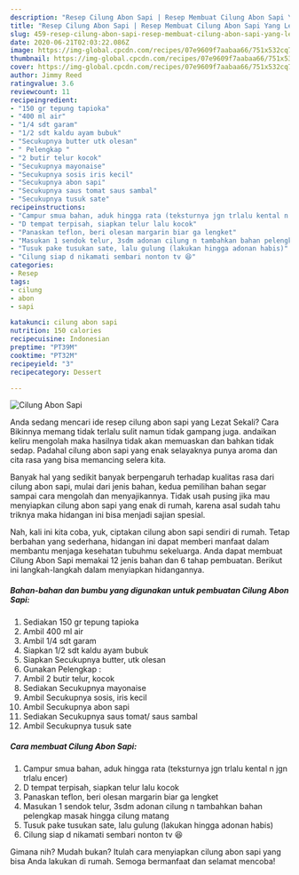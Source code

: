 ```yaml
---
description: "Resep Cilung Abon Sapi | Resep Membuat Cilung Abon Sapi Yang Lezat"
title: "Resep Cilung Abon Sapi | Resep Membuat Cilung Abon Sapi Yang Lezat"
slug: 459-resep-cilung-abon-sapi-resep-membuat-cilung-abon-sapi-yang-lezat
date: 2020-06-21T02:03:22.086Z
image: https://img-global.cpcdn.com/recipes/07e9609f7aabaa66/751x532cq70/cilung-abon-sapi-foto-resep-utama.jpg
thumbnail: https://img-global.cpcdn.com/recipes/07e9609f7aabaa66/751x532cq70/cilung-abon-sapi-foto-resep-utama.jpg
cover: https://img-global.cpcdn.com/recipes/07e9609f7aabaa66/751x532cq70/cilung-abon-sapi-foto-resep-utama.jpg
author: Jimmy Reed
ratingvalue: 3.6
reviewcount: 11
recipeingredient:
- "150 gr tepung tapioka"
- "400 ml air"
- "1/4 sdt garam"
- "1/2 sdt kaldu ayam bubuk"
- "Secukupnya butter utk olesan"
- " Pelengkap "
- "2 butir telur kocok"
- "Secukupnya mayonaise"
- "Secukupnya sosis iris kecil"
- "Secukupnya abon sapi"
- "Secukupnya saus tomat saus sambal"
- "Secukupnya tusuk sate"
recipeinstructions:
- "Campur smua bahan, aduk hingga rata (teksturnya jgn trlalu kental n jgn trlalu encer)"
- "D tempat terpisah, siapkan telur lalu kocok"
- "Panaskan teflon, beri olesan margarin biar ga lengket"
- "Masukan 1 sendok telur, 3sdm adonan cilung n tambahkan bahan pelengkap masak hingga cilung matang"
- "Tusuk pake tusukan sate, lalu gulung (lakukan hingga adonan habis)"
- "Cilung siap d nikamati sembari nonton tv 😆"
categories:
- Resep
tags:
- cilung
- abon
- sapi

katakunci: cilung abon sapi 
nutrition: 150 calories
recipecuisine: Indonesian
preptime: "PT39M"
cooktime: "PT32M"
recipeyield: "3"
recipecategory: Dessert

---
```



![Cilung Abon Sapi](https://img-global.cpcdn.com/recipes/07e9609f7aabaa66/751x532cq70/cilung-abon-sapi-foto-resep-utama.jpg)

Anda sedang mencari ide resep cilung abon sapi yang Lezat Sekali? Cara Bikinnya memang tidak terlalu sulit namun tidak gampang juga. andaikan keliru mengolah maka hasilnya tidak akan memuaskan dan bahkan tidak sedap. Padahal cilung abon sapi yang enak selayaknya punya aroma dan cita rasa yang bisa memancing selera kita.



Banyak hal yang sedikit banyak berpengaruh terhadap kualitas rasa dari cilung abon sapi, mulai dari jenis bahan, kedua pemilihan bahan segar sampai cara mengolah dan menyajikannya. Tidak usah pusing jika mau menyiapkan cilung abon sapi yang enak di rumah, karena asal sudah tahu triknya maka hidangan ini bisa menjadi sajian spesial.


Nah, kali ini kita coba, yuk, ciptakan cilung abon sapi sendiri di rumah. Tetap berbahan yang sederhana, hidangan ini dapat memberi manfaat dalam membantu menjaga kesehatan tubuhmu sekeluarga. Anda dapat membuat Cilung Abon Sapi memakai 12 jenis bahan dan 6 tahap pembuatan. Berikut ini langkah-langkah dalam menyiapkan hidangannya.

<!--inarticleads1-->

##### Bahan-bahan dan bumbu yang digunakan untuk pembuatan Cilung Abon Sapi:

1. Sediakan 150 gr tepung tapioka
1. Ambil 400 ml air
1. Ambil 1/4 sdt garam
1. Siapkan 1/2 sdt kaldu ayam bubuk
1. Siapkan Secukupnya butter, utk olesan
1. Gunakan  Pelengkap :
1. Ambil 2 butir telur, kocok
1. Sediakan Secukupnya mayonaise
1. Ambil Secukupnya sosis, iris kecil
1. Ambil Secukupnya abon sapi
1. Sediakan Secukupnya saus tomat/ saus sambal
1. Ambil Secukupnya tusuk sate




<!--inarticleads2-->

##### Cara membuat Cilung Abon Sapi:

1. Campur smua bahan, aduk hingga rata (teksturnya jgn trlalu kental n jgn trlalu encer)
1. D tempat terpisah, siapkan telur lalu kocok
1. Panaskan teflon, beri olesan margarin biar ga lengket
1. Masukan 1 sendok telur, 3sdm adonan cilung n tambahkan bahan pelengkap masak hingga cilung matang
1. Tusuk pake tusukan sate, lalu gulung (lakukan hingga adonan habis)
1. Cilung siap d nikamati sembari nonton tv 😆




Gimana nih? Mudah bukan? Itulah cara menyiapkan cilung abon sapi yang bisa Anda lakukan di rumah. Semoga bermanfaat dan selamat mencoba!
